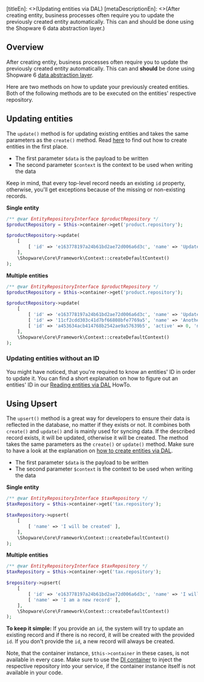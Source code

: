 [titleEn]: <>(Updating entities via DAL)
[metaDescriptionEn]: <>(After creating entity, business processes often require you to update the previously created entity automatically. This can and should be done using the Shopware 6 data abstraction layer.)

## Overview

After creating entity, business processes often require you to update the previously created entity automatically.
This can and **should** be done using Shopware 6 [data abstraction layer](./../2-internals/1-core/20-data-abstraction-layer/__categoryInfo.md).

Here are two methods on how to update your previously created entities.
Both of the following methods are to be executed on the entities' respective repository.

## Updating entities

The `update()` method is for updating existing entities and takes the same parameters as the `create()` method.
Read [here](./130-creating-entities-dal.md) to find out how to create entities in the first place.

- The first parameter `$data` is the payload to be written
- The second parameter `$context` is the context to be used when writing the data

Keep in mind, that every top-level record needs an existing `id` property, otherwise, you'll get exceptions because of the missing or non-existing records.

**Single entity**

```php
/** @var EntityRepositoryInterface $productRepository */
$productRepository = $this->container->get('product.repository');

$productRepository->update(
    [
        [ 'id' => 'e163778197a24b61bd2ae72d006a6d3c', 'name' => 'Updated name' ],
    ],
    \Shopware\Core\Framework\Context::createDefaultContext()
);
```

**Multiple entities**

```php
/** @var EntityRepositoryInterface $productRepository */
$productRepository = $this->container->get('product.repository');

$productRepository->update(
    [
        [ 'id' => 'e163778197a24b61bd2ae72d006a6d3c', 'name' => 'Updated name' ],
        [ 'id' => '11cf2cdd303c41d7bf66808bfe7769a5', 'name' => 'Another updated name' ],
        [ 'id' => 'a453634acb414768b2542ae9a57639b5', 'active' => 0, 'name' => 'Inactive product' ],
    ],
    \Shopware\Core\Framework\Context::createDefaultContext()
);
```

### Updating entities without an ID

You might have noticed, that you're required to know an entities' ID in order to update it.
You can find a short explanation on how to figure out an entities' ID in our [Reading entities via DAL](./140-reading-entities-dal.md) HowTo.

## Using Upsert

The `upsert()` method is a great way for developers to ensure their data is reflected in the database,
no matter if they exists or not. It combines both `create()` and `update()` and is mainly used for syncing data.
If the described record exists, it will be updated, otherwise it will be created.
The method takes the same parameters as the `create()` or `update()` method.
Make sure to have a look at the explanation on [how to create entities via DAL](./130-creating-entities-dal.md).

- The first parameter `$data` is the payload to be written
- The second parameter `$context` is the context to be used when writing the data

**Single entity**

```php
/** @var EntityRepositoryInterface $taxRepository */
$taxRepository = $this->container->get('tax.repository');

$taxRepository->upsert(
    [
        [ 'name' => 'I will be created' ],
    ],
    \Shopware\Core\Framework\Context::createDefaultContext()
);
```

**Multiple entities**

```php
/** @var EntityRepositoryInterface $taxRepository */
$taxRepository = $this->container->get('tax.repository');

$repository->upsert(
    [
        [ 'id' => 'e163778197a24b61bd2ae72d006a6d3c', 'name' => 'I will have an updated name' ],
        [ 'name' => 'I am a new record' ],
    ],
    \Shopware\Core\Framework\Context::createDefaultContext()
);
```

**To keep it simple:** If you provide an `id`, the system will try to update an existing record and if there is no
 record, it will be created with the provided `id`.
 If you don't provide the `id`, a new record will always be created.
 
 Note, that the container instance, `$this->container` in these cases, is not available in every case.
 Make sure to use the [DI container](https://symfony.com/doc/current/service_container.html) to inject the respective repository
 into your service, if the container instance itself is not available in your code.
